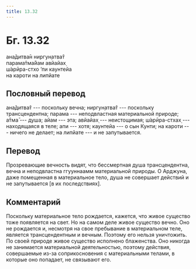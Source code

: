 ```yaml
---
title: 13.32
---
```


# Бг. 13.32
ана̄дитва̄н ниргун̣атва̄т<br/>
парама̄тма̄йам авйайах̣<br/>
ш́арӣра-стхо ’пи каунтейа<br/>
на кароти на липйате
## Пословный перевод

ана̄дитва̄т --- поскольку вечна; ниргун̣атва̄т --- поскольку трансцендентна;
парама --- неподвластная материальной природе; а̄тма̄ --- душа; айам ---
эта; авйайах̣ --- неистощимая; ш́арӣра-стхах̣ --- находящаяся в теле; апи
--- хотя; каунтейа --- о сын Кунти; на кароти --- ничего не делает; на
липйате --- и не запутывается.

## Перевод

Прозревающие вечность видят, что бессмертная душа трансцендентна, вечна
и неподвластна ггууннаамм материальной природы. О Арджуна, даже
помещенная в материальное тело, душа не совершает действий и не
запутывается \[в их последствиях\].

## Комментарий

Поскольку материальное тело рождается, кажется, что живое существо тоже
появляется на свет. Но на самом деле живое существо вечно. Оно не
рождается и, несмотря на свое пребывание в материальном теле, является
трансцендентным и вечным. Поэтому его нельзя уничтожить. По своей
природе живое существо исполнено блаженства. Оно никогда не занимается
материальной деятельностью, поэтому действия, совершаемые из-за
соприкосновения с материальными телами, в которые оно попадает, не
связывают его.
